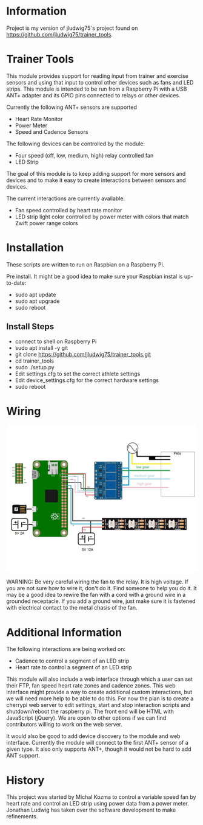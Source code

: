 Information
===

Project is my version of jludwig75`s project found on https://github.com/jludwig75/trainer_tools. 


Trainer Tools
===

This module provides support for reading input from trainer and exercise sensors
and using that input to control other devices such as fans and LED strips. This
module is intended to be run from a Raspberry Pi with a USB ANT+ adapter and its
GPIO pins connected to relays or other devices.

Currently the following ANT+ sensors are supported
- Heart Rate Monitor
- Power Meter
- Speed and Cadence Sensors

The following devices can be controlled by the module:
- Four speed (off, low, medium, high) relay controlled fan
- LED Strip

The goal of this module is to keep adding support for more sensors and devices
and to make it easy to create interactions between sensors and devices.

The current interactions are currently available:
- Fan speed controlled by heart rate monitor
- LED strip light color controlled by power meter with colors that match Zwift
    power range colors

Installation
===
These scripts are written to run on Raspbian on a Raspberry Pi.

Pre install. It might be a good idea to make sure your Raspbian instal is up-to-date:
- sudo apt update
- sudo apt upgrade
- sudo reboot

Install Steps
---
- connect to shell on Raspberry Pi
- sudo apt install -y git
- git clone https://github.com/jludwig75/trainer_tools.git
- cd trainer_tools
- sudo ./setup.py
- Edit settings.cfg to set the correct athlete settings
- Edit device_settings.cfg for the correct hardware settings
- sudo reboot

Wiring
===
![Wiring Diagram](/wiring_diagram1.jpg)

WARNING: Be very careful wiring the fan to the relay. It is high voltage. If you are not
sure how to wire it, don't do it. Find someone to help you do it. It may be a
good idea to rewire the fan with a cord with a ground wire in a grounded receptacle.
If you add a ground wire, just make sure it is fastened with electrical contact
to the metal chasis of the fan.

Additional Information
===

The following interactions are being worked on:
- Cadence to control a segment of an LED strip
- Heart rate to control a segment of an LED strip

This module will also include a web interface through which a user can set their
FTP, fan speed heart rate zones and cadence zones. This web interface might
provide a way to create additional custom interactions, but we will need more
help to be able to do this. For now the plan is to create a cherrypi web server
to edit settings, start and stop interaction scripts and shutdown/reboot the
raspberry pi. The front end will be HTML with JavaScript (jQuery). We are open
to other options if we can find contributors willing to work on the web server.

It would also be good to add device discovery to the module and web interface.
Currently the module will connect to the first ANT+ sensor of a given type. It
also only supports ANT+, though it would not be hard to add ANT support.

History
===
This project was started by Michal Kozma to control a variable speed fan by
heart rate and control an LED strip using power data from a power meter.
Jonathan Ludwig has taken over the software development to make refinements.
